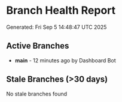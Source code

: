 # Branch Health Report
Generated: Fri Sep  5 14:48:47 UTC 2025

## Active Branches
- **main** - 12 minutes ago by Dashboard Bot

## Stale Branches (>30 days)
No stale branches found
